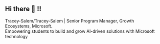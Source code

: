 ## Hi there 👋 !!  
Tracey-Salem/Tracey-Salem | Senior Program Manager, Growth Ecosystems, Microsoft.  
Empowering students to build and grow AI-driven solutions with Microsoft technology
